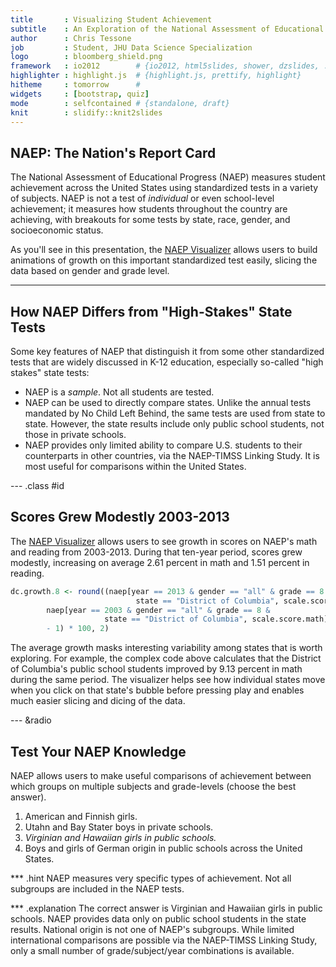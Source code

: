 ```yaml
---
title       : Visualizing Student Achievement
subtitle    : An Exploration of the National Assessment of Educational Progress
author      : Chris Tessone
job         : Student, JHU Data Science Specialization
logo        : bloomberg_shield.png
framework   : io2012        # {io2012, html5slides, shower, dzslides, ...}
highlighter : highlight.js  # {highlight.js, prettify, highlight}
hitheme     : tomorrow      # 
widgets     : [bootstrap, quiz]
mode        : selfcontained # {standalone, draft}
knit        : slidify::knit2slides
---
```


## NAEP: The Nation's Report Card

The National Assessment of Educational Progress (NAEP) measures student
achievement across the United States using standardized tests in a variety of
subjects. NAEP is not a test of *individual* or even school-level achievement;
it measures how students throughout the country are achieving, with breakouts
for some tests by state, race, gender, and socioeconomic status.

As you'll see in this presentation, the [NAEP Visualizer](http://skitalets.shinyapps.io/naep/)
allows users to build animations of growth on this important standardized
test easily, slicing the data based on gender and grade level.

---

## How NAEP Differs from "High-Stakes" State Tests

Some key features of NAEP that distinguish it from some other standardized
tests that are widely discussed in K-12 education, especially so-called
"high stakes" state tests:

- NAEP is a *sample*. Not all students are tested.
- NAEP can be used to directly compare states. Unlike the annual tests mandated
by No Child Left Behind, the same tests are used from state to state. However,
the state results include only public school students, not those in private
schools.
- NAEP provides only limited ability to compare U.S. students to their
counterparts in other countries, via the NAEP-TIMSS Linking Study. It is most
useful for comparisons within the United States.

--- .class #id 

## Scores Grew Modestly 2003-2013



The [NAEP Visualizer](http://skitalets.shinyapps.io/naep/) allows users to
see growth in scores on NAEP's math and reading from 2003-2013. During that
ten-year period, scores grew modestly, increasing on average 2.61
percent in math and 1.51 percent in reading.


```r
dc.growth.8 <- round((naep[year == 2013 & gender == "all" & grade == 8 &
                            state == "District of Columbia", scale.score.math] /
        naep[year == 2003 & gender == "all" & grade == 8 &
                     state == "District of Columbia", scale.score.math]
        - 1) * 100, 2)
```

The average growth masks interesting variability among states that is worth
exploring. For example, the complex code above calculates that the District of
Columbia's public school students improved by 9.13 percent in math
during the same period. The visualizer helps see how individual states move when
you click on that state's bubble before pressing play and enables much easier
slicing and dicing of the data.

--- &radio

## Test Your NAEP Knowledge

NAEP allows users to make useful comparisons of achievement between which
groups on multiple subjects and grade-levels (choose the best answer).

1. American and Finnish girls.
2. Utahn and Bay Stater boys in private schools.
3. _Virginian and Hawaiian girls in public schools._
4. Boys and girls of German origin in public schools across the United States.

*** .hint
NAEP measures very specific types of achievement. Not all subgroups are included
in the NAEP tests.

*** .explanation
The correct answer is Virginian and Hawaiian girls in public schools. NAEP
provides data only on public school students in the state results. National
origin is not one of NAEP's subgroups. While limited international comparisons
are possible via the NAEP-TIMSS Linking Study, only a small number of
grade/subject/year combinations is available.
